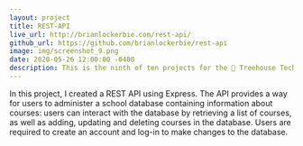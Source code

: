 ```yaml
---
layout: project
title: REST-API
live_url: http://brianlockerbie.com/rest-api/
github_url: https://github.com/brianlockerbie/rest-api
image: img/screenshot_9.png
date: 2020-05-26 12:00:00 -0400
description: This is the ninth of ten projects for the 🏡 Treehouse TechDegree Full Stack JavaScript. 
---
```

In this project, I created a REST API using Express. The API provides a way for users to administer a school database containing information about courses: users can interact with the database by retrieving a list of courses, as well as adding, updating and deleting courses in the database. Users are required to create an account and log-in to make changes to the database.